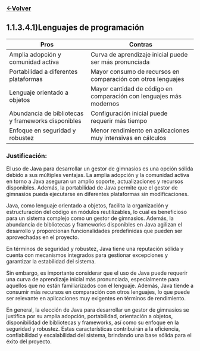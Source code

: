 ### [<-Volver](README.md)
## 1.1.3.4.1)Lenguajes de programación
| Pros                                             | Contras                                                      |
|--------------------------------------------------|--------------------------------------------------------------|
| Amplia adopción y comunidad activa               | Curva de aprendizaje inicial puede ser más pronunciada       |
| Portabilidad a diferentes plataformas            | Mayor consumo de recursos en comparación con otros lenguajes |
| Lenguaje orientado a objetos                     | Mayor cantidad de código en comparación con lenguajes más modernos |
| Abundancia de bibliotecas y frameworks disponibles | Configuración inicial puede requerir más tiempo              |
| Enfoque en seguridad y robustez                  | Menor rendimiento en aplicaciones muy intensivas en cálculos |

### Justificación:
El uso de Java para desarrollar un gestor de gimnasios es una opción sólida debido a sus múltiples ventajas. La amplia adopción y la comunidad activa en torno a Java aseguran un amplio soporte, actualizaciones y recursos disponibles. Además, la portabilidad de Java permite que el gestor de gimnasios pueda ejecutarse en diferentes plataformas sin modificaciones.

Java, como lenguaje orientado a objetos, facilita la organización y estructuración del código en módulos reutilizables, lo cual es beneficioso para un sistema complejo como un gestor de gimnasios. Además, la abundancia de bibliotecas y frameworks disponibles en Java agilizan el desarrollo y proporcionan funcionalidades predefinidas que pueden ser aprovechadas en el proyecto.

En términos de seguridad y robustez, Java tiene una reputación sólida y cuenta con mecanismos integrados para gestionar excepciones y garantizar la estabilidad del sistema.

Sin embargo, es importante considerar que el uso de Java puede requerir una curva de aprendizaje inicial más pronunciada, especialmente para aquellos que no están familiarizados con el lenguaje. Además, Java tiende a consumir más recursos en comparación con otros lenguajes, lo que puede ser relevante en aplicaciones muy exigentes en términos de rendimiento.

En general, la elección de Java para desarrollar un gestor de gimnasios se justifica por su amplia adopción, portabilidad, orientación a objetos, disponibilidad de bibliotecas y frameworks, así como su enfoque en la seguridad y robustez. Estas características contribuirán a la eficiencia, confiabilidad y escalabilidad del sistema, brindando una base sólida para el éxito del proyecto.